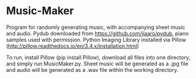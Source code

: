 # Music-Maker
Program for randomly generating music, with accompanying sheet music and audio.
Pydub downloaded from https://github.com/jiaaro/pydub, piano samples used with permission. Python Imaging Library installed 
via Pillow (http://pillow.readthedocs.io/en/3.4.x/installation.html)

To run, install Pillow (pip install Pillow), download all files into one directory, and simply run MusicMaker.py.
Sheet music will be generated as a .jpg file and audio will be generated as a .wav file within the working directory.
